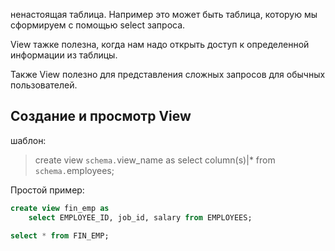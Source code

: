 ненастоящая таблица. Например это может быть таблица, которую мы сформируем с помощью select запроса. 

View тажке полезна, когда нам надо открыть доступ к определенной информации из таблицы.

Также View полезно для представления сложных запросов для обычных пользователей.

## Создание и просмотр View
шаблон:
> create view `schema.`view_name as
> select column(s)|* from `schema.`employees;

Простой пример:
```sql
create view fin_emp as
    select EMPLOYEE_ID, job_id, salary from EMPLOYEES;

select * from FIN_EMP;
```